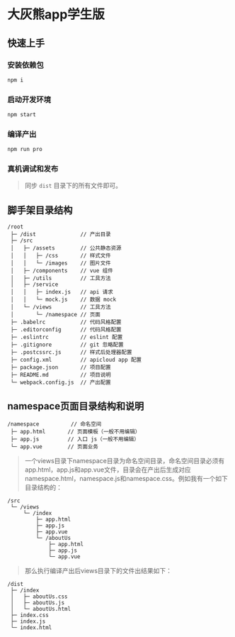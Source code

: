 # 大灰熊app学生版

## 快速上手

### 安装依赖包

```bash
npm i
```

### 启动开发环境

```bash
npm start
```

### 编译产出

```bash
npm run pro
```

### 真机调试和发布

> 同步 `dist` 目录下的所有文件即可。

## 脚手架目录结构

```
/root
 ├─ /dist              // 产出目录
 ├─ /src
 │   ├─ /assets        // 公共静态资源
 │   │   ├─ /css       // 样式文件
 │   │   └─ /images    // 图片文件
 │   ├─ /components    // vue 组件
 │   ├─ /utils         // 工具方法
 │   ├─ /service
 │   │   ├─ index.js   // api 请求
 │   │   └─ mock.js    // 数据 mock
 │   └─ /views         // 工具方法
 │       └─ /namespace // 页面
 ├─ .babelrc           // 代码风格配置
 ├─ .editorconfig      // 代码风格配置
 ├─ .eslintrc          // eslint 配置
 ├─ .gitignore         // git 忽略配置
 ├─ .postcssrc.js      // 样式后处理器配置
 ├─ config.xml         // apicloud app 配置
 ├─ package.json       // 项目配置
 ├─ README.md          // 项目说明
 └─ webpack.config.js  // 产出配置
```
## namespace页面目录结构和说明
```
/namespace          // 命名空间
 ├─ app.html       // 页面模板（一般不用编辑）
 ├─ app.js         // 入口 js（一般不用编辑）
 └─ app.vue        // 页面业务
```
> 一个views目录下namespace目录为命名空间目录，命名空间目录必须有app.html，app.js和app.vue文件，目录会在产出后生成对应namespace.html，namespace.js和namespace.css。例如我有一个如下目录结构的：

```
/src
 └─ /views
     └─ /index
         ├─ app.html
         ├─ app.js
         ├─ app.vue
         └─ /aboutUs
             ├─ app.html
             ├─ app.js
             └─ app.vue
```
>那么执行编译产出后views目录下的文件出结果如下：
```
/dist
 ├─ /index
 │   ├─ aboutUs.css
 │   ├─ aboutUs.js
 │   └─ aboutUs.html
 ├─ index.css
 ├─ index.js
 └─ index.html
```
